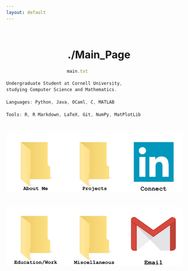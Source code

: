 ```yaml
---
layout: default
---
```


<h1 style = "text-align:center;white-space:pre-wrap;">
./Main_Page
</h1>

```js
                       main.txt

Undergraduate Student at Cornell University,
studying Computer Science and Mathematics.

Languages: Python, Java, OCaml, C, MATLAB

Tools: R, R Markdown, LaTeX, Git, NumPy, MatPlotLib
```
<h3 style = "text-align:left;white-space:pre-wrap;">
<a href = "./about.html"><img src= "./assets/img/about_me.jpeg" width = 160 height = 160></a><a href = "./all_projects.html"><img src= "./assets/img/projects.jpeg" width = 160 height = 160></a><a href = "https://www.linkedin.com/in/rowan-hennessy-27a005226/"><img src = "./assets/img/linkedin_icon.jpeg" width = 160 height = 160></a>

<a href = "./education.html"><img src= "./assets/img/education_and_work.jpeg" width = 160 height = 160></a><a href = "./misc.html"><img src= "./assets/img/misc.jpeg" width = 160 height = 160></a><a href = "mailto:hennessyrowan@gmail.com"><img src= "./assets/img/email_icon.jpeg" width = 160 height = 160></a>
</h3>
